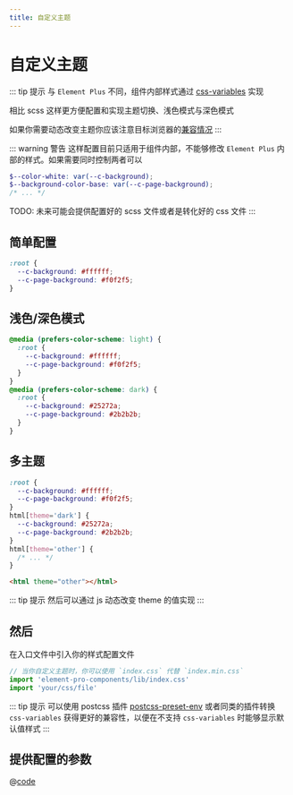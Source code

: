 ```yaml
---
title: 自定义主题
---
```


# 自定义主题

::: tip 提示
与 `Element Plus` 不同，组件内部样式通过 [css-variables](https://developer.mozilla.org/en-US/docs/Web/CSS/--*) 实现

相比 scss 这样更方便配置和实现主题切换、浅色模式与深色模式

如果你需要动态改变主题你应该注意目标浏览器的[兼容情况](https://caniuse.com/css-variables)
:::

::: warning 警告
这样配置目前只适用于组件内部，不能够修改 `Element Plus` 内部的样式。如果需要同时控制两者可以

```scss
$--color-white: var(--c-background);
$--background-color-base: var(--c-page-background);
/* ... */
```

TODO: 未来可能会提供配置好的 scss 文件或者是转化好的 css 文件
:::

## 简单配置

```css
:root {
  --c-background: #ffffff;
  --c-page-background: #f0f2f5;
}
```

## 浅色/深色模式

```css
@media (prefers-color-scheme: light) {
  :root {
    --c-background: #ffffff;
    --c-page-background: #f0f2f5;
  }
}
@media (prefers-color-scheme: dark) {
  :root {
    --c-background: #25272a;
    --c-page-background: #2b2b2b;
  }
}
```

## 多主题

```css
:root {
  --c-background: #ffffff;
  --c-page-background: #f0f2f5;
}
html[theme='dark'] {
  --c-background: #25272a;
  --c-page-background: #2b2b2b;
}
html[theme='other'] {
  /* ... */
}
```

```html
<html theme="other"></html>
```

::: tip 提示
然后可以通过 js 动态改变 theme 的值实现
:::

## 然后

在入口文件中引入你的样式配置文件

```js
// 当你自定义主题时，你可以使用 `index.css` 代替 `index.min.css`
import 'element-pro-components/lib/index.css'
import 'your/css/file'
```

::: tip 提示
可以使用 postcss 插件 [postcss-preset-env](https://github.com/csstools/postcss-preset-env) 或者同类的插件转换 `css-variables` 获得更好的兼容性，以便在不支持 `css-variables` 时能够显示默认值样式
:::

## 提供配置的参数

@[code](@/src/styles/index.css)
